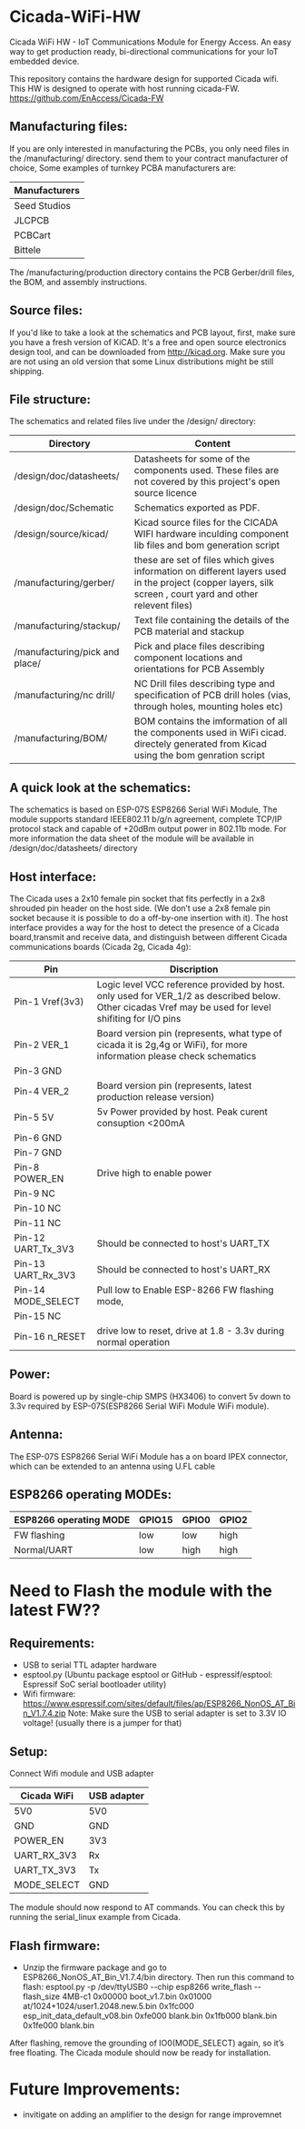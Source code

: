 # Cicada-WiFi-HW


Cicada WiFi HW - IoT Communications Module for Energy Access.
An easy way to get production ready, bi-directional communications for your IoT embedded device.

This repository contains the hardware design for supported Cicada wifi. This HW is designed to operate with host running cicada-FW. https://github.com/EnAccess/Cicada-FW  


## Manufacturing files:
If you are only interested in manufacturing the PCBs, you only need files in the /manufacturing/ directory.
send them to your contract manufacturer of choice, Some examples of turnkey PCBA manufacturers are:

| Manufacturers | 
|---------------|
| Seed Studios |
| JLCPCB |
| PCBCart |
| Bittele |

The /manufacturing/production directory contains the PCB Gerber/drill files, the BOM, and assembly instructions.


## Source files:
If you'd like to take a look at the schematics and PCB layout, first, make sure you have a fresh version of KiCAD. It's a free and open source electronics design tool, 
and can be downloaded from http://kicad.org. Make sure you are not using an old version that some Linux distributions might be still shipping.


## File structure:
The schematics and related files live under the /design/ directory:

| Directory | Content | 
|-------|---------------|
| /design/doc/datasheets/ | Datasheets for some of the components used. These files are not covered by this project's open source licence |
| /design/doc/Schematic | Schematics exported as PDF. |
| /design/source/kicad/ | Kicad source files for the CICADA WIFI hardware inculding component lib files and bom generation script |
| /manufacturing/gerber/ |  these are set of files which gives information on different layers used in the project (copper layers, silk screen , court yard and other relevent files) |
| /manufacturing/stackup/ | Text file containing the details of the PCB material and stackup |
| /manufacturing/pick and place/ | Pick and place files describing component locations and orientations for PCB Assembly |
| /manufacturing/nc drill/ | NC Drill files describing type and specification of PCB drill holes (vias, through holes, mounting holes etc) |
| /manufacturing/BOM/ | BOM contains the imformation of all the components used in WiFi cicad. directely generated from Kicad using the bom genration script  |


## A quick look at the schematics:
The schematics is based on ESP-07S ESP8266 Serial WiFi Module, The module supports standard IEEE802.11 b/g/n agreement, complete TCP/IP protocol stack and capable of 
+20dBm output power in 802.11b mode. For more information the data sheet of the module will be available in /design/doc/datasheets/ directory


## Host interface:
The Cicada uses a 2x10 female pin socket that fits perfectly in a 2x8 shrouded pin header on the host side. (We don’t use a 2x8 female pin socket because it is possible to 
do a off-by-one insertion with it). The host interface provides a way for the host to detect the presence of a Cicada board,transmit and receive data, and distinguish 
between different Cicada communications boards (Cicada 2g, Cicada 4g):

| Pin | Discription | 
|-------|---------------|
| Pin-1	  Vref(3v3) | Logic level VCC reference provided by host. only used for VER_1/2 as described below. Other cicadas Vref may be used for level shifiting for I/O pins |
| Pin-2	  VER_1 | Board version pin (represents, what type of cicada it is 2g,4g or WiFi), for more information please check schematics |
| Pin-3	  GND |  |
| Pin-4	  VER_2 | Board version pin (represents, latest production release version) |
| Pin-5	  5V | 5v Power provided by host. Peak curent consuption <200mA |
| Pin-6	  GND |  |
| Pin-7	  GND |  |
| Pin-8	  POWER_EN | Drive high to enable power |
| Pin-9	  NC |  |
| Pin-10	  NC |  |
| Pin-11	  NC |  |
| Pin-12	UART_Tx_3V3 | Should be connected to host's UART_TX |
| Pin-13	UART_Rx_3V3 | Should be connected to host's UART_RX |
| Pin-14	  MODE_SELECT |  Pull low to Enable ESP-8266 FW flashing mode, |
| Pin-15	  NC |  |
| Pin-16	n_RESET| drive low to reset, drive at 1.8 - 3.3v during normal operation |


## Power:
Board is powered up by single-chip SMPS (HX3406) to convert 5v down to 3.3v required by ESP-07S(ESP8266 Serial WiFi Module WiFi module).



## Antenna:
The ESP-07S ESP8266 Serial WiFi Module has a on board IPEX connector, which can be extended to an antenna using U.FL cable 



## ESP8266 operating MODEs:

| ESP8266 operating MODE  | GPIO15 | GPIO0 | GPIO2 |
|-------|--------|-------|-------|
| FW flashing | low | low | high |
| Normal/UART | low | high | high |
# Need to Flash the module with the latest FW??
## Requirements:
- USB to serial TTL adapter hardware
- esptool.py (Ubuntu package esptool or GitHub - espressif/esptool: Espressif SoC serial bootloader utility)
- Wifi firmware: https://www.espressif.com/sites/default/files/ap/ESP8266_NonOS_AT_Bin_V1.7.4.zip
Note: Make sure the USB to serial adapter is set to 3.3V IO voltage! (usually there is a jumper for that)


## Setup:
Connect Wifi module and USB adapter

| Cicada WiFi | USB adapter | 
|-------------|--------------|
| 5V0 | 5V0 |
| GND | GND |
| POWER_EN | 3V3 |
| UART_RX_3V3 | Rx |
| UART_TX_3V3 | Tx |
| MODE_SELECT | GND |

The module should now respond to AT commands. You can check this by running the serial_linux example from Cicada.


## Flash firmware:
- Unzip the firmware package and go to ESP8266_NonOS_AT_Bin_V1.7.4/bin directory. Then run this command to flash:
esptool.py -p /dev/ttyUSB0 --chip esp8266 write_flash --flash_size 4MB-c1 0x00000 boot_v1.7.bin 0x01000 at/1024+1024/user1.2048.new.5.bin 0x1fc000   esp_init_data_default_v08.bin 0xfe000 blank.bin 0x1fb000 blank.bin 0x1fe000 blank.bin

After flashing, remove the grounding of IO0(MODE_SELECT) again, so it’s free floating. The Cicada module should now be ready for installation.


# Future Improvements: 
- invitigate on adding an amplifier to the design for range improvemnet 



